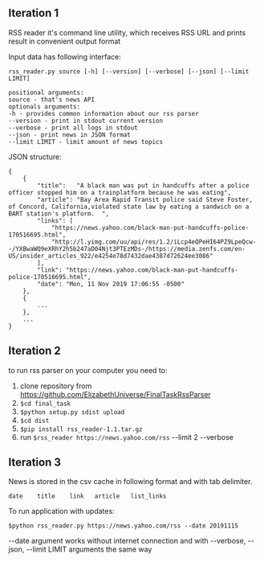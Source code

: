 ## Iteration 1
RSS reader it's command line utility, which receives RSS URL and prints result in convenient output format

Input data has following interface:

`rss_reader.py source [-h] [--version] [--verbose] [--json] [--limit LIMIT]`
````
positional arguments:
source - that's news API
optionals arguments:
-h - provides common information about our rss parser
--version - print in stdout current version
--verbose - print all logs in stdout
--json - print news in JSON format
--limit LIMIT - limit amount of news topics
````
JSON structure:
```
{
	{
		"title":   "A black man was put in handcuffs after a police officer stopped him on a trainplatform because he was eating",
		"article": "Bay Area Rapid Transit police said Steve Foster, of Concord, California,violated state law by eating a sandwich on a BART station's platform.  ",
		"links": [
			"https://news.yahoo.com/black-man-put-handcuffs-police-170516695.html",
			"http://l.yimg.com/uu/api/res/1.2/iLcp4eQPeHI64PZ9LpeQcw--/YXBwaWQ9eXRhY2h5b247aD04Njt3PTEzMDs-/https://media.zenfs.com/en-US/insider_articles_922/e4254e78d7432dae4387d72624ee3086"
		],
		"link": "https://news.yahoo.com/black-man-put-handcuffs-police-170516695.html",
		"date": "Mon, 11 Nov 2019 17:06:55 -0500"
	},
	{
		...
	},
	...
}
```

## Iteration 2
to run rss parser on your computer you need to:
1) clone repository from https://github.com/ElizabethUniverse/FinalTaskRssParser
2) `$cd final_task`
3)  `$python setup.py sdist upload`
4)  `$cd dist`
3) `$pip install rss_reader-1.1.tar.gz`
4) run `$rss_reader https://news.yahoo.com/rss` --limit 2 --verbose

## Iteration 3
News is stored in the csv cache in following format and with tab delimiter.

`date    title    link   article   list_links`

To run application with updates:

`$python rss_reader.py https://news.yahoo.com/rss --date 20191115`

--date argument works without internet connection and with --verbose, --json, --limit LIMIT arguments the same way 